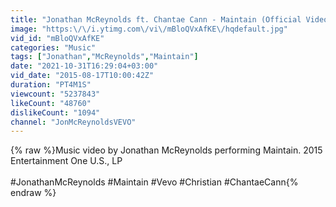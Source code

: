 ```yaml
---
title: "Jonathan McReynolds ft. Chantae Cann - Maintain (Official Video)"
image: "https:\/\/i.ytimg.com\/vi\/mBloQVxAfKE\/hqdefault.jpg"
vid_id: "mBloQVxAfKE"
categories: "Music"
tags: ["Jonathan","McReynolds","Maintain"]
date: "2021-10-31T16:29:04+03:00"
vid_date: "2015-08-17T10:00:42Z"
duration: "PT4M1S"
viewcount: "5237843"
likeCount: "48760"
dislikeCount: "1094"
channel: "JonMcReynoldsVEVO"
---
```

{% raw %}Music video by Jonathan McReynolds performing Maintain. 2015 Entertainment One U.S.,  LP<br /><br />#JonathanMcReynolds #Maintain #Vevo #Christian #ChantaeCann{% endraw %}
